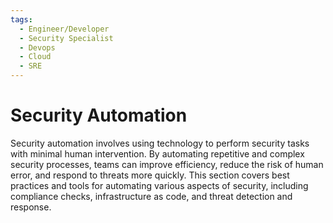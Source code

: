 ```yaml
---
tags:
  - Engineer/Developer
  - Security Specialist
  - Devops
  - Cloud
  - SRE
---
```


# Security Automation

Security automation involves using technology to perform security tasks with minimal human intervention. By automating repetitive and complex security processes, teams can improve efficiency, reduce the risk of human error, and respond to threats more quickly. This section covers best practices and tools for automating various aspects of security, including compliance checks, infrastructure as code, and threat detection and response.

